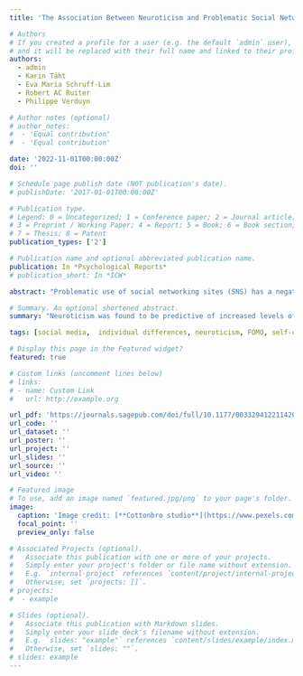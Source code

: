 ```yaml
---
title: 'The Association Between Neuroticism and Problematic Social Networking Sites Use: The Role of Fear of Missing out and Self-Control'

# Authors
# If you created a profile for a user (e.g. the default `admin` user), write the username (folder name) here
# and it will be replaced with their full name and linked to their profile.
authors:
  - admin
  - Karin Täht
  - Eva Maria Schruff-Lim
  - Robert AC Ruiter
  - Philippe Verduyn

# Author notes (optional)
# author_notes:
#  - 'Equal contribution'
#  - 'Equal contribution'

date: '2022-11-01T00:00:00Z'
doi: ''

# Schedule page publish date (NOT publication's date).
# publishDate: '2017-01-01T00:00:00Z'

# Publication type.
# Legend: 0 = Uncategorized; 1 = Conference paper; 2 = Journal article;
# 3 = Preprint / Working Paper; 4 = Report; 5 = Book; 6 = Book section;
# 7 = Thesis; 8 = Patent
publication_types: ['2']

# Publication name and optional abbreviated publication name.
publication: In *Psychological Reports*
# publication_short: In *ICW*

abstract: "Problematic use of social networking sites (SNS) has a negative impact on mental health. It has been found that people who score high on neuroticism are especially vulnerable towards engaging with SNS in a problematic way but it is not clear which psychological mechanisms explain this relationship. We addressed this issue by ex- amining the mediating role of fear of missing out and self-control in the relationship between neuroticism and problematic SNS use. For this purpose, we conducted a cross-sectional study (n = 151, 69.5% female, Mage = 26.23, SD = 7.52) and tested for parallel mediation using structural equation modelling. Neuroticism was found to be predictive of increased levels of problematic SNS use. Moreover, neuroticism was associated with both increased levels of fear of missing out and decreased levels of self- control. However, only fear of missing out was found to robustly mediate the rela- tionship between neuroticism and problematic use of SNS. These findings suggest that fear of missing out could be an intervention target to prevent people scoring high on neuroticism from engaging in problematic SNS use."

# Summary. An optional shortened abstract.
summary: "Neuroticism was found to be predictive of increased levels of problematic SNS use. Moreover, neuroticism was associated with both increased levels of fear of missing out and decreased levels of self- control. However, only fear of missing out was found to robustly mediate the rela- tionship between neuroticism and problematic use of SNS. These findings suggest that fear of missing out could be an intervention target to prevent people scoring high on neuroticism from engaging in problematic SNS use."

tags: [social media,  individual differences, neuroticism, FOMO, self-control, lavaan] 

# Display this page in the Featured widget?
featured: true

# Custom links (uncomment lines below)
# links:
# - name: Custom Link
#   url: http://example.org

url_pdf: 'https://journals.sagepub.com/doi/full/10.1177/00332941221142003'
url_code: ''
url_dataset: ''
url_poster: ''
url_project: ''
url_slides: ''
url_source: ''
url_video: ''

# Featured image
# To use, add an image named `featured.jpg/png` to your page's folder.
image:
  caption: 'Image credit: [**Cottonbro studio**](https://www.pexels.com/photo/photo-of-people-engaged-on-their-phones-8088493/)'
  focal_point: ''
  preview_only: false

# Associated Projects (optional).
#   Associate this publication with one or more of your projects.
#   Simply enter your project's folder or file name without extension.
#   E.g. `internal-project` references `content/project/internal-project/index.md`.
#   Otherwise, set `projects: []`.
# projects:
#  - example

# Slides (optional).
#   Associate this publication with Markdown slides.
#   Simply enter your slide deck's filename without extension.
#   E.g. `slides: "example"` references `content/slides/example/index.md`.
#   Otherwise, set `slides: ""`.
# slides: example
---
```

